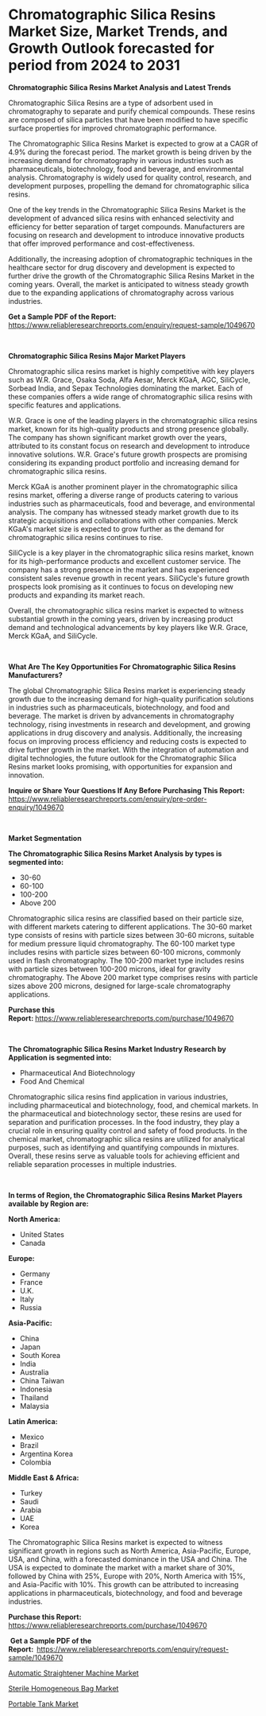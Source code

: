 <p><h1>Chromatographic Silica Resins Market Size, Market Trends, and Growth Outlook forecasted for period from 2024 to 2031</h1></p><p><strong>Chromatographic Silica Resins Market Analysis and Latest Trends</strong></p>
<p><p>Chromatographic Silica Resins are a type of adsorbent used in chromatography to separate and purify chemical compounds. These resins are composed of silica particles that have been modified to have specific surface properties for improved chromatographic performance.</p><p>The Chromatographic Silica Resins Market is expected to grow at a CAGR of 4.9% during the forecast period. The market growth is being driven by the increasing demand for chromatography in various industries such as pharmaceuticals, biotechnology, food and beverage, and environmental analysis. Chromatography is widely used for quality control, research, and development purposes, propelling the demand for chromatographic silica resins.</p><p>One of the key trends in the Chromatographic Silica Resins Market is the development of advanced silica resins with enhanced selectivity and efficiency for better separation of target compounds. Manufacturers are focusing on research and development to introduce innovative products that offer improved performance and cost-effectiveness.</p><p>Additionally, the increasing adoption of chromatographic techniques in the healthcare sector for drug discovery and development is expected to further drive the growth of the Chromatographic Silica Resins Market in the coming years. Overall, the market is anticipated to witness steady growth due to the expanding applications of chromatography across various industries.</p></p>
<p><strong>Get a Sample PDF of the Report:&nbsp;</strong> <a href="https://www.reliableresearchreports.com/enquiry/request-sample/1049670">https://www.reliableresearchreports.com/enquiry/request-sample/1049670</a></p>
<p>&nbsp;</p>
<p><strong>Chromatographic Silica Resins Major Market Players</strong></p>
<p><p>Chromatographic silica resins market is highly competitive with key players such as W.R. Grace, Osaka Soda, Alfa Aesar, Merck KGaA, AGC, SiliCycle, Sorbead India, and Sepax Technologies dominating the market. Each of these companies offers a wide range of chromatographic silica resins with specific features and applications.</p><p>W.R. Grace is one of the leading players in the chromatographic silica resins market, known for its high-quality products and strong presence globally. The company has shown significant market growth over the years, attributed to its constant focus on research and development to introduce innovative solutions. W.R. Grace's future growth prospects are promising considering its expanding product portfolio and increasing demand for chromatographic silica resins.</p><p>Merck KGaA is another prominent player in the chromatographic silica resins market, offering a diverse range of products catering to various industries such as pharmaceuticals, food and beverage, and environmental analysis. The company has witnessed steady market growth due to its strategic acquisitions and collaborations with other companies. Merck KGaA's market size is expected to grow further as the demand for chromatographic silica resins continues to rise.</p><p>SiliCycle is a key player in the chromatographic silica resins market, known for its high-performance products and excellent customer service. The company has a strong presence in the market and has experienced consistent sales revenue growth in recent years. SiliCycle's future growth prospects look promising as it continues to focus on developing new products and expanding its market reach.</p><p>Overall, the chromatographic silica resins market is expected to witness substantial growth in the coming years, driven by increasing product demand and technological advancements by key players like W.R. Grace, Merck KGaA, and SiliCycle.</p></p>
<p>&nbsp;</p>
<p><strong>What Are The Key Opportunities For Chromatographic Silica Resins Manufacturers?</strong></p>
<p><p>The global Chromatographic Silica Resins market is experiencing steady growth due to the increasing demand for high-quality purification solutions in industries such as pharmaceuticals, biotechnology, and food and beverage. The market is driven by advancements in chromatography technology, rising investments in research and development, and growing applications in drug discovery and analysis. Additionally, the increasing focus on improving process efficiency and reducing costs is expected to drive further growth in the market. With the integration of automation and digital technologies, the future outlook for the Chromatographic Silica Resins market looks promising, with opportunities for expansion and innovation.</p></p>
<p><strong>Inquire or Share Your Questions If Any Before Purchasing This Report:</strong> <a href="https://www.reliableresearchreports.com/enquiry/pre-order-enquiry/1049670">https://www.reliableresearchreports.com/enquiry/pre-order-enquiry/1049670</a></p>
<p>&nbsp;</p>
<p><strong>Market Segmentation</strong></p>
<p><strong>The Chromatographic Silica Resins Market Analysis by types is segmented into:</strong></p>
<p><ul><li>30-60</li><li>60-100</li><li>100-200</li><li>Above 200</li></ul></p>
<p><p>Chromatographic silica resins are classified based on their particle size, with different markets catering to different applications. The 30-60 market type consists of resins with particle sizes between 30-60 microns, suitable for medium pressure liquid chromatography. The 60-100 market type includes resins with particle sizes between 60-100 microns, commonly used in flash chromatography. The 100-200 market type includes resins with particle sizes between 100-200 microns, ideal for gravity chromatography. The Above 200 market type comprises resins with particle sizes above 200 microns, designed for large-scale chromatography applications.</p></p>
<p><strong>Purchase this Report:&nbsp;</strong><a href="https://www.reliableresearchreports.com/purchase/1049670">https://www.reliableresearchreports.com/purchase/1049670</a></p>
<p>&nbsp;</p>
<p><strong>The Chromatographic Silica Resins Market Industry Research by Application is segmented into:</strong></p>
<p><ul><li>Pharmaceutical And Biotechnology</li><li>Food And Chemical</li></ul></p>
<p><p>Chromatographic silica resins find application in various industries, including pharmaceutical and biotechnology, food, and chemical markets. In the pharmaceutical and biotechnology sector, these resins are used for separation and purification processes. In the food industry, they play a crucial role in ensuring quality control and safety of food products. In the chemical market, chromatographic silica resins are utilized for analytical purposes, such as identifying and quantifying compounds in mixtures. Overall, these resins serve as valuable tools for achieving efficient and reliable separation processes in multiple industries.</p></p>
<p>&nbsp;</p>
<p><strong>In terms of Region, the Chromatographic Silica Resins Market Players available by Region are:</strong></p>
<p>
    <p> <strong> North America: </strong>
        <ul>
            <li>United States</li>
            <li>Canada</li>
        </ul>
        </p> 
    <p> <strong> Europe: </strong>
        <ul>
            <li>Germany</li>
            <li>France</li>
            <li>U.K.</li>
            <li>Italy</li>
            <li>Russia</li>
        </ul>
        </p> 
    <p> <strong> Asia-Pacific: </strong>
        <ul>
            <li>China</li>
            <li>Japan</li>
            <li>South Korea</li>
            <li>India</li>
            <li>Australia</li>
            <li>China Taiwan</li>
            <li>Indonesia</li>
            <li>Thailand</li>
            <li>Malaysia</li>
        </ul>
        </p> 
    <p> <strong> Latin America: </strong>
        <ul>
            <li>Mexico</li>
            <li>Brazil</li>
            <li>Argentina Korea</li>
            <li>Colombia</li>
        </ul>
        </p> 
    <p> <strong> Middle East & Africa: </strong>
        <ul>
            <li>Turkey</li>
            <li>Saudi</li>
            <li>Arabia</li>
            <li>UAE</li>
            <li>Korea</li>
        </ul>
    </p>
    </p>
<p><p>The Chromatographic Silica Resins market is expected to witness significant growth in regions such as North America, Asia-Pacific, Europe, USA, and China, with a forecasted dominance in the USA and China. The USA is expected to dominate the market with a market share of 30%, followed by China with 25%, Europe with 20%, North America with 15%, and Asia-Pacific with 10%. This growth can be attributed to increasing applications in pharmaceuticals, biotechnology, and food and beverage industries.</p></p>
<p><strong>Purchase this Report: </strong><a href="https://www.reliableresearchreports.com/purchase/1049670">https://www.reliableresearchreports.com/purchase/1049670</a></p>
<p>&nbsp;<strong>Get a Sample PDF of the Report:&nbsp;&nbsp;</strong><a href="https://www.reliableresearchreports.com/enquiry/request-sample/1049670">https://www.reliableresearchreports.com/enquiry/request-sample/1049670</a></p>
<p><strong></strong></p>
<p><p><a href="https://view.publitas.com/reportprime-1/automatic-straightener-machine-market-analysis-examines-its-scope-on-growth-opportunities-and-forecasted-trends-spanning-from-2023-to-2030/">Automatic Straightener Machine Market</a></p><p><a href="https://view.publitas.com/reportprime-1/sterile-homogeneous-bag-market-size-furnishes-valuable-information-encompassing-market-share-market-trends-and-projections-spanning-from-2023-to-2030/">Sterile Homogeneous Bag Market</a></p><p><a href="https://view.publitas.com/reportprime-1/portable-tank-market-size-2023-2030-global-industrial-analysis-key-geographical-regions-market-share-top-key-players-product-types-and-forecast-research-report/">Portable Tank Market</a></p></p>